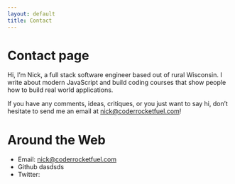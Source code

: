 ```yaml
---
layout: default
title: Contact
---
```

# Contact page

Hi, I’m Nick, a full stack software engineer based out of rural Wisconsin. I write about modern JavaScript and build coding courses that show people how to build real world applications.

If you have any comments, ideas, critiques, or you just want to say hi, don’t hesitate to send me an email at nick@coderrocketfuel.com!




# Around the Web

* Email: nick@coderrocketfuel.com
* Github dasdsds
* Twitter: